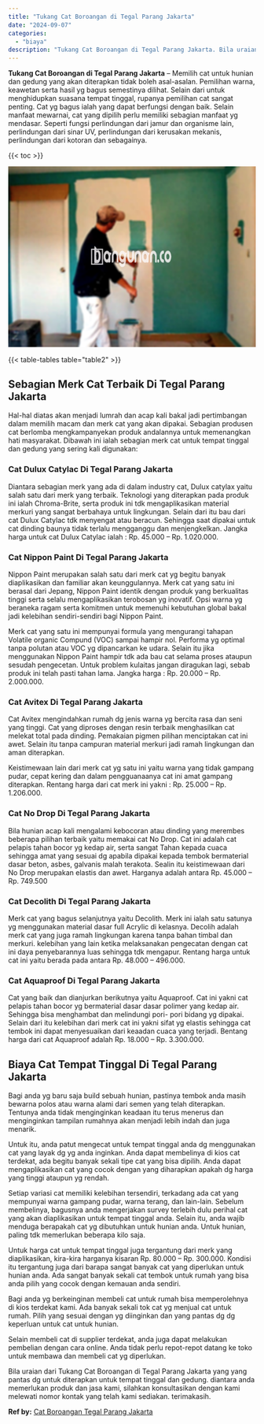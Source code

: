 ```yaml
---
title: "Tukang Cat Boroangan di Tegal Parang Jakarta"
date: "2024-09-07"
categories: 
  - "biaya"
description: "Tukang Cat Boroangan di Tegal Parang Jakarta. Bila uraian dari Tukang Cat Boroangan di Tegal Parang Jakarta yang yang pantas dg untuk diterapkan untuk tempat..."
---
```


**Tukang Cat Boroangan di Tegal Parang Jakarta** – Memilih cat untuk hunian dan gedung yang akan diterapkan tidak boleh asal-asalan. Pemilihan warna, keawetan serta hasil yg bagus semestinya dilihat. Selain dari untuk menghidupkan suasana tempat tinggal, rupanya pemilihan cat sangat penting. Cat yg bagus ialah yang dapat berfungsi dengan baik. Selain manfaat mewarnai, cat yang dipilih perlu memiliki sebagian manfaat yg mendasar. Seperti fungsi perlindungan dari jamur dan organisme lain, perlindungan dari sinar UV, perlindungan dari kerusakan mekanis, perlindungan dari kotoran dan sebagainya.

{{< toc >}}

![Tukang Cat Boroangan di Tegal Parang Jakarta](/images/jasa-cat-murah22.png)

{{< table-tables table="table2" >}}

## Sebagian Merk Cat Terbaik Di Tegal Parang Jakarta

Hal-hal diatas akan menjadi lumrah dan acap kali bakal jadi pertimbangan dalam memilih macam dan merk cat yang akan dipakai. Sebagian produsen cat berlomba mengkampanyekan produk andalannya untuk memenangkan hati masyarakat. Dibawah ini ialah sebagian merk cat untuk tempat tinggal dan gedung yang sering kali digunakan:

### Cat Dulux Catylac Di Tegal Parang Jakarta

Diantara sebagian merk yang ada di dalam industry cat, Dulux catylax yaitu salah satu dari merk yang terbaik. Teknologi yang diterapkan pada produk ini ialah Chroma-Brite, serta produk ini tdk mengaplikasikan material merkuri yang sangat berbahaya untuk lingkungan. Selain dari itu bau dari cat Dulux Catylac tdk menyengat atau beracun. Sehingga saat dipakai untuk cat dinding baunya tidak terlalu mengganggu dan menjengkelkan. Jangka harga untuk cat Dulux Catylac ialah : Rp. 45.000 – Rp. 1.020.000.

### Cat Nippon Paint Di Tegal Parang Jakarta

Nippon Paint merupakan salah satu dari merk cat yg begitu banyak diaplikasikan dan familiar akan keunggulannya. Merk cat yang satu ini berasal dari Jepang, Nippon Paint identik dengan produk yang berkualitas tinggi serta selalu mengaplikasikan terobosan yg inovatif. Opsi warna yg beraneka ragam serta komitmen untuk memenuhi kebutuhan global bakal jadi kelebihan sendiri-sendiri bagi Nippon Paint.

Merk cat yang satu ini mempunyai formula yang mengurangi tahapan Volatile organic Compund (VOC) sampai hampir nol. Performa yg optimal tanpa polutan atau VOC yg dipancarkan ke udara. Selain itu jika menggunakan Nippon Paint hampir tdk ada bau cat selama proses ataupun sesudah pengecetan. Untuk problem kulaitas jangan diragukan lagi, sebab produk ini telah pasti tahan lama. Jangka harga : Rp. 20.000 – Rp. 2.000.000.

### Cat Avitex Di Tegal Parang Jakarta

Cat Avitex mengindahkan rumah dg jenis warna yg bercita rasa dan seni yang tinggi. Cat yang diproses dengan resin terbaik menghasilkan cat melekat total pada dinding. Pemakaian pigmen pilihan menciptakan cat ini awet. Selain itu tanpa campuran material merkuri jadi ramah lingkungan dan aman diterapkan.

Keistimewaan lain dari merk cat yg satu ini yaitu warna yang tidak gampang pudar, cepat kering dan dalam pengguanaanya cat ini amat gampang diterapkan. Rentang harga dari cat merk ini yakni : Rp. 25.000 – Rp. 1.206.000.

### Cat No Drop Di Tegal Parang Jakarta

Bila hunian acap kali mengalami kebocoran atau dinding yang merembes beberapa pilihan terbaik yaitu memakai cat No Drop. Cat ini adalah cat pelapis tahan bocor yg kedap air, serta sangat Tahan kepada cuaca sehingga amat yang sesuai dg apabila dipakai kepada tembok bermaterial dasar beton, asbes, galvanis malah terakota. Sealin itu keistimewaan dari No Drop merupakan elastis dan awet. Harganya adalah antara Rp. 45.000 – Rp. 749.500

### Cat Decolith Di Tegal Parang Jakarta

Merk cat yang bagus selanjutnya yaitu Decolith. Merk ini ialah satu satunya yg menggunakan material dasar full Acrylic di kelasnya. Decolih adalah merk cat yang juga ramah lingkungan karena tanpa bahan timbal dan merkuri. kelebihan yang lain ketika melaksanakan pengecatan dengan cat ini daya penyebarannya luas sehingga tdk mengapur. Rentang harga untuk cat ini yaitu berada pada antara Rp. 48.000 – 496.000.

### Cat Aquaproof Di Tegal Parang Jakarta

Cat yang baik dan dianjurkan berikutnya yaitu Aquaproof. Cat ini yakni cat pelapis tahan bocor yg bermaterial dasar dasar polimer yang kedap air. Sehingga bisa menghambat dan melindungi pori- pori bidang yg dipakai. Selain dari itu kelebihan dari merk cat ini yakni sifat yg elastis sehingga cat tembok ini dapat menyesuaikan dari keaadan cuaca yang terjadi. Bentang harga dari cat Aquaproof adalah Rp. 18.000 – Rp. 3.300.000.

## Biaya Cat Tempat Tinggal Di Tegal Parang Jakarta

Bagi anda yg baru saja build sebuah hunian, pastinya tembok anda masih bewarna polos atau warna alami dari semen yang telah diterapkan. Tentunya anda tidak menginginkan keadaan itu terus menerus dan menginginkan tampilan rumahnya akan menjadi lebih indah dan juga menarik.

Untuk itu, anda patut mengecat untuk tempat tinggal anda dg menggunakan cat yang layak dg yg anda inginkan. Anda dapat membelinya di kios cat terdekat, ada begitu banyak sekali tipe cat yang bisa dipilih. Anda dapat mengaplikasikan cat yang cocok dengan yang diharapkan apakah dg harga yang tinggi ataupun yg rendah.

Setiap variasi cat memiliki kelebihan tersendiri, terkadang ada cat yang mempunyai warna gampang pudar, warna terang, dan lain-lain. Sebelum membelinya, bagusnya anda mengerjakan survey terlebih dulu perihal cat yang akan diaplikasikan untuk tempat tinggal anda. Selain itu, anda wajib menduga berapakah cat yg dibutuhkan untuk hunian anda. Untuk hunian, paling tdk memerlukan beberapa kilo saja.

Untuk harga cat untuk tempat tinggal juga tergantung dari merk yang diaplikasikan, kira-kira harganya kisaran Rp. 80.000 – Rp. 300.000. Kondisi itu tergantung juga dari barapa sangat banyak cat yang diperlukan untuk hunian anda. Ada sangat banyak sekali cat tembok untuk rumah yang bisa anda pilih yang cocok dengan kemauan anda sendiri.

Bagi anda yg berkeinginan membeli cat untuk rumah bisa memperolehnya di kios terdekat kami. Ada banyak sekali tok cat yg menjual cat untuk rumah. Pilih yang sesuai dengan yg diinginkan dan yang pantas dg dg keperluan untuk cat untuk hunian.

Selain membeli cat di supplier terdekat, anda juga dapat melakukan pembelian dengan cara online. Anda tidak perlu repot-repot datang ke toko untuk membawa dan membeli cat yg diperlukan.

Bila uraian dari Tukang Cat Boroangan di Tegal Parang Jakarta yang yang pantas dg untuk diterapkan untuk tempat tinggal dan gedung. diantara anda memerlukan produk dan jasa kami, silahkan konsultasikan dengan kami melewati nomor kontak yang telah kami sediakan. terimakasih.

**Ref by:** [Cat Boroangan Tegal Parang Jakarta](https://id.wikipedia.org/wiki/Cat)
